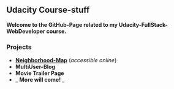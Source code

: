 ## Udacity Course-stuff
**Welcome to the GitHub-Page related to my Udacity-FullStack-WebDeveloper course.**
### Projects
- **[Neighborhood-Map](http://map.udacity.marvnet.de)** (_accessible online_)
- **MultiUser-Blog**
- **Movie Trailer Page**
- **_ More will come! _**